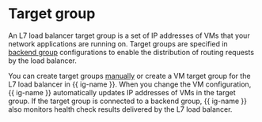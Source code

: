# Target group

An L7 load balancer target group is a set of IP addresses of VMs that your network applications are running on. Target groups are specified in [backend group](backend-group.md) configurations to enable the distribution of routing requests by the load balancer.

You can create target groups [manually](../operations/target-group-create.md) or create a VM target group for the L7 load balancer in {{ ig-name }}. When you change the VM configuration, {{ ig-name }} automatically updates IP addresses of VMs in the target group. If the target group is connected to a backend group, {{ ig-name }} also monitors health check results delivered by the L7 load balancer.

